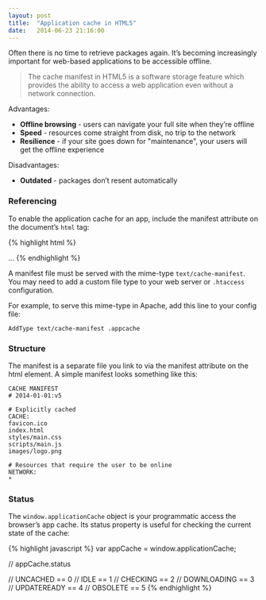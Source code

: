```yaml
---
layout: post
title:  "Application cache in HTML5"
date:   2014-06-23 21:16:00
---
```


Often there is no time to retrieve packages again. It’s becoming increasingly important for web-based applications to be accessible offline.

> The cache manifest in HTML5 is a software storage feature which provides the ability to access a web application even without a network connection.

Advantages:

* __Offline browsing__ - users can navigate your full site when they’re offline
* __Speed__ - resources come straight from disk, no trip to the network
* __Resilience__ - if your site goes down for "maintenance", your users will get the offline experience

Disadvantages:

* __Outdated__ - packages don’t resent automatically

### Referencing

To enable the application cache for an app, include the manifest attribute on the document’s `html` tag:

{% highlight html %}
<html manifest="example.appcache">
    ...
</html>
{% endhighlight %}

A manifest file must be served with the mime-type `text/cache-manifest`. You may need to add a custom file type to your web server or `.htaccess` configuration.

For example, to serve this mime-type in Apache, add this line to your config file:

    AddType text/cache-manifest .appcache


### Structure

The manifest is a separate file you link to via the manifest attribute on the html element. A simple manifest looks something like this:

    CACHE MANIFEST
    # 2014-01-01:v5

    # Explicitly cached
    CACHE:
    favicon.ico
    index.html
    styles/main.css
    scripts/main.js
    images/logo.png

    # Resources that require the user to be online
    NETWORK:
    *

### Status

The `window.applicationCache` object is your programmatic access the browser’s app cache. Its status property is useful for checking the current state of the cache:

{% highlight javascript %}
var appCache = window.applicationCache;

// appCache.status

// UNCACHED     == 0
// IDLE         == 1
// CHECKING     == 2
// DOWNLOADING  == 3
// UPDATEREADY  == 4
// OBSOLETE     == 5
{% endhighlight %}
